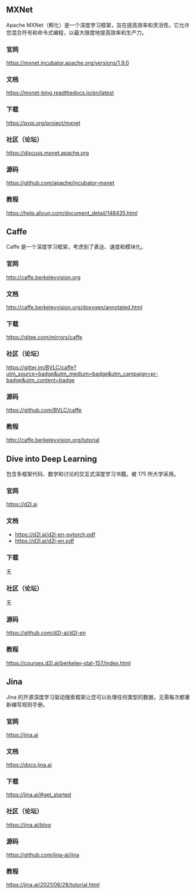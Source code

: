 ## MXNet

Apache MXNet（孵化）是一个深度学习框架，旨在提高效率和灵活性。它允许您混合符号和命令式编程，以最大限度地提高效率和生产力。

### 官网
https://mxnet.incubator.apache.org/versions/1.9.0

### 文档
https://mxnet-bing.readthedocs.io/en/latest

### 下载
https://pypi.org/project/mxnet

### 社区（论坛）
https://discuss.mxnet.apache.org

### 源码
https://github.com/apache/incubator-mxnet

### 教程
https://help.aliyun.com/document_detail/148435.html


## Caffe

Caffe 是一个深度学习框架，考虑到了表达、速度和模块化。

### 官网
http://caffe.berkeleyvision.org

### 文档
http://caffe.berkeleyvision.org/doxygen/annotated.html

### 下载
https://gitee.com/mirrors/caffe

### 社区（论坛）
https://gitter.im/BVLC/caffe?utm_source=badge&utm_medium=badge&utm_campaign=pr-badge&utm_content=badge

### 源码
https://github.com/BVLC/caffe

### 教程
http://caffe.berkeleyvision.org/tutorial


## Dive into Deep Learning

包含多框架代码、数学和讨论的交互式深度学习书籍。被 175 所大学采用。

### 官网
https://d2l.ai

### 文档
- https://d2l.ai/d2l-en-pytorch.pdf
- https://d2l.ai/d2l-en.pdf

### 下载
无

### 社区（论坛）
无

### 源码
https://github.com/d2l-ai/d2l-en

### 教程
https://courses.d2l.ai/berkeley-stat-157/index.html


## Jina

Jina 的开源深度学习驱动搜索框架让您可以处理任何类型的数据，无需每次都重新编写规则手册。

### 官网
https://jina.ai

### 文档
https://docs.jina.ai

### 下载
https://jina.ai/#get_started

### 社区（论坛）
https://jina.ai/blog

### 源码
https://github.com/jina-ai/jina

### 教程
https://jina.ai/2021/06/28/tutorial.html



























